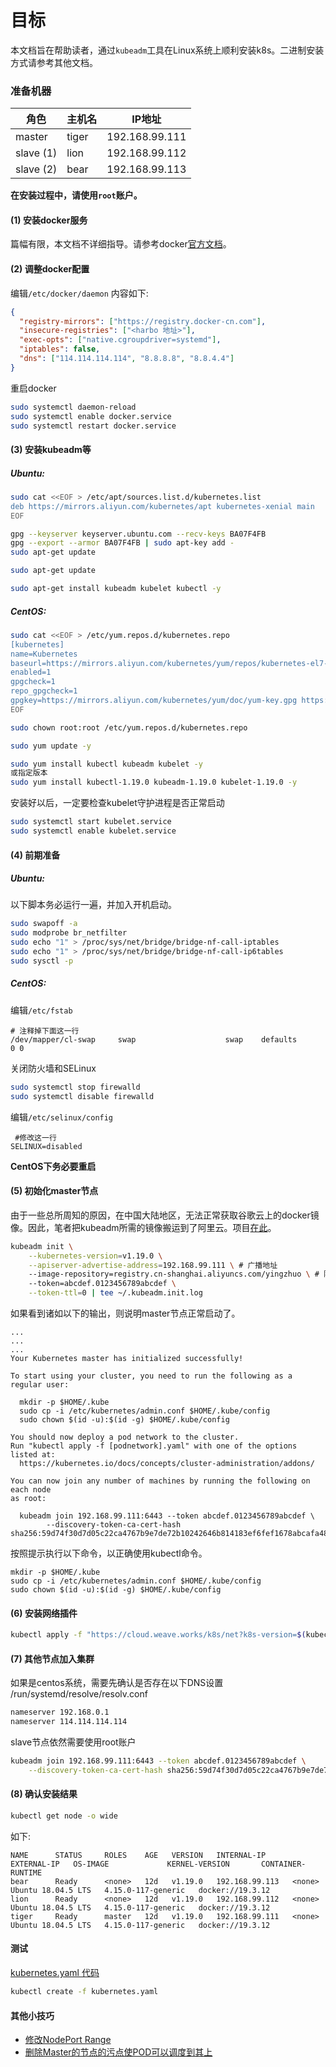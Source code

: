 # 目标

本文档旨在帮助读者，通过`kubeadm`工具在Linux系统上顺利安装k8s。二进制安装方式请参考其他文档。

### 准备机器

角色       | 主机名        | IP地址 
----------|--------------|------------------------------------
master    | tiger        | 192.168.99.111
slave (1) | lion         | 192.168.99.112
slave (2) | bear         | 192.168.99.113

**在安装过程中，请使用`root`账户。**

#### (1) 安装docker服务

篇幅有限，本文档不详细指导。请参考docker[官方文档](https://docs.docker.com/engine/install/)。

#### (2) 调整docker配置

编辑`/etc/docker/daemon` 内容如下:

```json
{
  "registry-mirrors": ["https://registry.docker-cn.com"],
  "insecure-registries": ["<harbo 地址>"],
  "exec-opts": ["native.cgroupdriver=systemd"],
  "iptables": false,
  "dns": ["114.114.114.114", "8.8.8.8", "8.8.4.4"]
}
```

重启docker

```bash
sudo systemctl daemon-reload
sudo systemctl enable docker.service
sudo systemctl restart docker.service
```

#### (3) 安装kubeadm等

##### Ubuntu:

```bash 
sudo cat <<EOF > /etc/apt/sources.list.d/kubernetes.list
deb https://mirrors.aliyun.com/kubernetes/apt kubernetes-xenial main
EOF

gpg --keyserver keyserver.ubuntu.com --recv-keys BA07F4FB
gpg --export --armor BA07F4FB | sudo apt-key add -
sudo apt-get update

sudo apt-get update

sudo apt-get install kubeadm kubelet kubectl -y
```

##### CentOS:

```bash
sudo cat <<EOF > /etc/yum.repos.d/kubernetes.repo
[kubernetes]
name=Kubernetes
baseurl=https://mirrors.aliyun.com/kubernetes/yum/repos/kubernetes-el7-x86_64/
enabled=1
gpgcheck=1
repo_gpgcheck=1
gpgkey=https://mirrors.aliyun.com/kubernetes/yum/doc/yum-key.gpg https://mirrors.aliyun.com/kubernetes/yum/doc/rpm-package-key.gpg
EOF

sudo chown root:root /etc/yum.repos.d/kubernetes.repo

sudo yum update -y

sudo yum install kubectl kubeadm kubelet -y
或指定版本
sudo yum install kubectl-1.19.0 kubeadm-1.19.0 kubelet-1.19.0 -y
```

安装好以后，一定要检查kubelet守护进程是否正常启动

```bash
sudo systemctl start kubelet.service
sudo systemctl enable kubelet.service
```

#### (4) 前期准备

##### Ubuntu:

以下脚本务必运行一遍，并加入开机启动。

```bash
sudo swapoff -a
sudo modprobe br_netfilter
sudo echo "1" > /proc/sys/net/bridge/bridge-nf-call-iptables
sudo echo "1" > /proc/sys/net/bridge/bridge-nf-call-ip6tables
sudo sysctl -p
```

##### CentOS:

编辑`/etc/fstab`

```text
# 注释掉下面这一行
/dev/mapper/cl-swap     swap                    swap    defaults        0 0
```

关闭防火墙和SELinux

```bash
sudo systemctl stop firewalld
sudo systemctl disable firewalld
```


编辑`/etc/selinux/config`

```text
 #修改这一行
SELINUX=disabled
```

**CentOS下务必要重启**

#### (5) 初始化master节点

由于一些总所周知的原因，在中国大陆地区，无法正常获取谷歌云上的docker镜像。因此，笔者把kubeadm所需的镜像搬运到了阿里云。项目[在此](https://github.com/yingzhuo/kubeadm-inside-the-great-wall)。

```bash
kubeadm init \
	--kubernetes-version=v1.19.0 \
	--apiserver-advertise-address=192.168.99.111 \ # 广播地址
	--image-repository=registry.cn-shanghai.aliyuncs.com/yingzhuo \ # 阿里云
	--token=abcdef.0123456789abcdef \
	--token-ttl=0 | tee ~/.kubeadm.init.log
```

如果看到诸如以下的输出，则说明master节点正常启动了。

```text
...
...
...
Your Kubernetes master has initialized successfully!

To start using your cluster, you need to run the following as a regular user:

  mkdir -p $HOME/.kube
  sudo cp -i /etc/kubernetes/admin.conf $HOME/.kube/config
  sudo chown $(id -u):$(id -g) $HOME/.kube/config

You should now deploy a pod network to the cluster.
Run "kubectl apply -f [podnetwork].yaml" with one of the options listed at:
  https://kubernetes.io/docs/concepts/cluster-administration/addons/

You can now join any number of machines by running the following on each node
as root:

  kubeadm join 192.168.99.111:6443 --token abcdef.0123456789abcdef \
  		--discovery-token-ca-cert-hash sha256:59d74f30d7d05c22ca4767b9e7de72b10242646b814183ef6fef1678abcafa48
```

按照提示执行以下命令，以正确使用kubectl命令。

```text
mkdir -p $HOME/.kube
sudo cp -i /etc/kubernetes/admin.conf $HOME/.kube/config
sudo chown $(id -u):$(id -g) $HOME/.kube/config
```

#### (6) 安装网络插件

```bash
kubectl apply -f "https://cloud.weave.works/k8s/net?k8s-version=$(kubectl version | base64 | tr -d '\n')"
```

#### (7) 其他节点加入集群

如果是centos系统，需要先确认是否存在以下DNS设置
/run/systemd/resolve/resolv.conf
```bash
nameserver 192.168.0.1
nameserver 114.114.114.114

```

slave节点依然需要使用root账户

```bash
kubeadm join 192.168.99.111:6443 --token abcdef.0123456789abcdef \
    --discovery-token-ca-cert-hash sha256:59d74f30d7d05c22ca4767b9e7de72b10242646b814183ef6fef1678abcafa48
```

#### (8) 确认安装结果

```bash
kubectl get node -o wide
```

如下:

```text
NAME      STATUS     ROLES    AGE   VERSION   INTERNAL-IP      EXTERNAL-IP   OS-IMAGE             KERNEL-VERSION       CONTAINER-RUNTIME
bear      Ready      <none>   12d   v1.19.0   192.168.99.113   <none>        Ubuntu 18.04.5 LTS   4.15.0-117-generic   docker://19.3.12
lion      Ready      <none>   12d   v1.19.0   192.168.99.112   <none>        Ubuntu 18.04.5 LTS   4.15.0-117-generic   docker://19.3.12
tiger     Ready      master   12d   v1.19.0   192.168.99.111   <none>        Ubuntu 18.04.5 LTS   4.15.0-117-generic   docker://19.3.12
```

#### 测试
[kubernetes.yaml 代码](https://github.com/dengjunxp/my-note/blob/master/k8s/kubernetes.yaml)
```bash
kubectl create -f kubernetes.yaml
```

#### 其他小技巧

* [修改NodePort Range](https://github.com/yingzhuo/my-note/blob/master/k8s/00-tip.md#%E4%BF%AE%E6%94%B9nodeport-range)
* [删除Master的节点的污点使POD可以调度到其上](https://github.com/yingzhuo/my-note/blob/master/k8s/00-tip.md#%E5%88%A0%E9%99%A4master%E7%9A%84%E8%8A%82%E7%82%B9%E7%9A%84%E6%B1%A1%E7%82%B9%E4%BD%BFpod%E5%8F%AF%E4%BB%A5%E8%B0%83%E5%BA%A6%E5%88%B0%E5%85%B6%E4%B8%8A)


